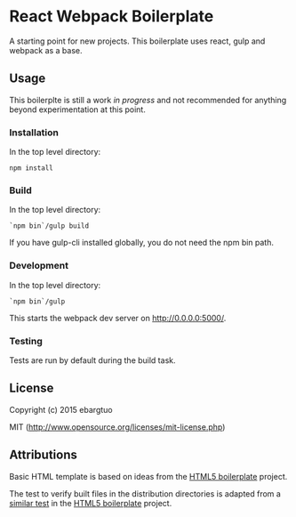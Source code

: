 # React Webpack Boilerplate

A starting point for new projects. This boilerplate uses react, gulp and webpack
as a base.

## Usage

This boilerplte is still a work _in progress_ and not recommended for anything
beyond experimentation at this point.

### Installation

In the top level directory:

```
npm install
```

### Build

In the top level directory:

```
`npm bin`/gulp build
```

If you have gulp-cli installed globally, you do not need the npm bin path.

### Development

In the top level directory:

```
`npm bin`/gulp
```

This starts the webpack dev server on http://0.0.0.0:5000/.

### Testing

Tests are run by default during the build task.

## License

Copyright (c) 2015 ebargtuo

MIT (http://www.opensource.org/licenses/mit-license.php)

## Attributions

Basic HTML template is based on ideas from the
[HTML5 boilerplate](https://github.com/h5bp/html5-boilerplate) project.

The test to verify built files in the distribution directories is adapted from a
[similar test](https://github.com/h5bp/html5-boilerplate/blob/master/test/file_existence.js)
in the [HTML5 boilerplate](https://github.com/h5bp/html5-boilerplate) project.
